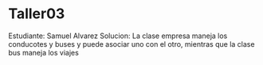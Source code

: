 # Taller03
Estudiante: Samuel Alvarez
Solucion: La clase empresa maneja los conducotes y buses y puede asociar uno con el otro, mientras que la clase bus maneja los viajes
